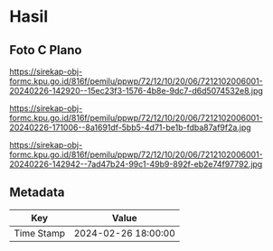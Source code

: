 # Hasil

## Foto C Plano

https://sirekap-obj-formc.kpu.go.id/816f/pemilu/ppwp/72/12/10/20/06/7212102006001-20240226-142920--15ec23f3-1576-4b8e-9dc7-d6d5074532e8.jpg

https://sirekap-obj-formc.kpu.go.id/816f/pemilu/ppwp/72/12/10/20/06/7212102006001-20240226-171006--8a1691df-5bb5-4d71-be1b-fdba87af9f2a.jpg

https://sirekap-obj-formc.kpu.go.id/816f/pemilu/ppwp/72/12/10/20/06/7212102006001-20240226-142942--7ad47b24-99c1-49b9-892f-eb2e74f97792.jpg


## Metadata

| Key        | Value               |
| ---------- | ------------------- |
| Time Stamp | 2024-02-26 18:00:00 |



